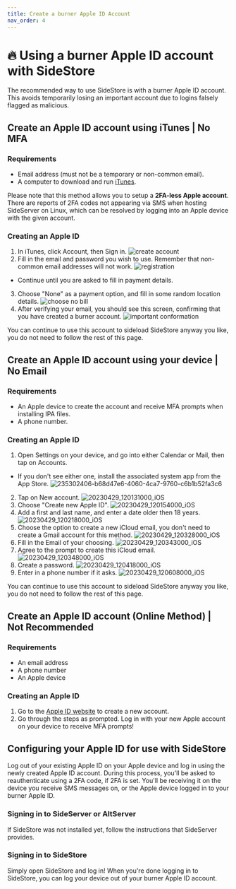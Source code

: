 ```yaml
---
title: Create a burner Apple ID Account
nav_order: 4
---
```


# 🔥 Using a burner Apple ID account with SideStore

The recommended way to use SideStore is with a burner Apple ID account. This avoids temporarily losing an important account due to logins falsely flagged as malicious.

## Create an Apple ID account using iTunes | No MFA

### Requirements

* Email address (must not be a temporary or non-common email).
* A computer to download and run [iTunes](https://www.apple.com/itunes/download/win64).

Please note that this method allows you to setup a **2FA-less Apple account**. There are reports of 2FA codes not appearing via SMS when hosting SideServer on Linux, which can be resolved by logging into an Apple device with the given account.

### Creating an Apple ID

1. In iTunes, click Account, then Sign in. ![create account](https://user-images.githubusercontent.com/26381427/233845327-7d6e00f7-ddf7-449b-af93-c33cd32cd80d.png)
2. Fill in the email and password you wish to use. Remember that non-common email addresses will not work. ![registration](https://user-images.githubusercontent.com/26381427/233845386-4daa2804-63dd-4b87-aa58-10abfb52cff9.png)

* Continue until you are asked to fill in payment details.

3. Choose "None" as a payment option, and fill in some random location details. ![choose no bill](https://user-images.githubusercontent.com/26381427/233845475-6e1d07df-db40-40a4-b4c9-6ad667da7e0c.png)
4. After verifying your email, you should see this screen, confirming that you have created a burner account. ![important conformation](https://user-images.githubusercontent.com/26381427/233845507-2174ec64-34f1-44bd-a6af-6e55f5ee6944.png)

You can continue to use this account to sideload SideStore anyway you like, you do not need to follow the rest of this page.

## Create an Apple ID account using your device | No Email

### Requirements

* An Apple device to create the account and receive MFA prompts when installing IPA files.
* A phone number.

### Creating an Apple ID

1. Open Settings on your device, and go into either Calendar or Mail, then tap on Accounts.

* If you don't see either one, install the associated system app from the App Store. ![235302406-b68d47e6-4060-4ca7-9760-c6b1b52fa3c6](https://user-images.githubusercontent.com/26381427/235302819-cb1ed077-a953-4267-a1ce-711a7e15a31a.png)

2. Tap on New account. ![20230429\_120131000\_iOS](https://user-images.githubusercontent.com/26381427/235302454-3793f11e-b3b9-432f-b67b-8871e4a3dc75.png)
3. Choose "Create new Apple ID". ![20230429\_120154000\_iOS](https://user-images.githubusercontent.com/26381427/235302471-61aae593-8623-4490-9fef-c4abba2697d9.png)
4. Add a first and last name, and enter a date older then 18 years. ![20230429\_120218000\_iOS](https://user-images.githubusercontent.com/26381427/235302503-bfee3f63-4537-4d5c-b199-78cef1b616e6.png)
5. Choose the option to create a new iCloud email, you don't need to create a Gmail account for this method. ![20230429\_120328000\_iOS](https://user-images.githubusercontent.com/26381427/235302540-b95168b4-a513-4fdc-b530-b701e594e3ea.png)
6. Fill in the Email of your choosing. ![20230429\_120343000\_iOS](https://user-images.githubusercontent.com/26381427/235302557-92580d73-82bb-4819-852e-70b1aa474d47.png)
7. Agree to the prompt to create this iCloud email. ![20230429\_120348000\_iOS](https://user-images.githubusercontent.com/26381427/235302571-83ad2add-8027-4ec9-88cd-3c7b8c4b095f.png)
8. Create a password. ![20230429\_120418000\_iOS](https://user-images.githubusercontent.com/26381427/235302587-15704a70-ef13-43dd-becb-4e32b3015ea2.png)
9. Enter in a phone number if it asks. ![20230429\_120608000\_iOS](https://user-images.githubusercontent.com/26381427/235302632-738d71e2-7a8b-4962-bd40-b54d8040b597.png)

You can continue to use this account to sideload SideStore anyway you like, you do not need to follow the rest of this page.

## Create an Apple ID account (Online Method) | Not Recommended

### Requirements

* An email address
* A phone number
* An Apple device

### Creating an Apple ID

1. Go to the [Apple ID website](https://appleid.apple.com/account) to create a new account.
2. Go through the steps as prompted. Log in with your new Apple account on your device to receive MFA prompts!

## Configuring your Apple ID for use with SideStore

Log out of your existing Apple ID on your Apple device and log in using the newly created Apple ID account. During this process, you'll be asked to reauthenticate using a 2FA code, if 2FA is set. You'll be receiving it on the device you receive SMS messages on, or the Apple device logged in to your burner Apple ID.

### Signing in to SideServer or AltServer

If SideStore was not installed yet, follow the instructions that SideServer provides.

### Signing in to SideStore

Simply open SideStore and log in! When you're done logging in to SideStore, you can log your device out of your burner Apple ID account.
